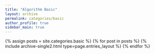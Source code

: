 ```yaml
---
title: "Algorithm Basic"
layout: archive
permalink: categories/basic
author_profile: true
sidebar_main: true
---
```


{% assign posts = site.categories.basic %}
{% for post in posts %} {% include archive-single2.html type=page.entries_layout %} {% endfor %}
